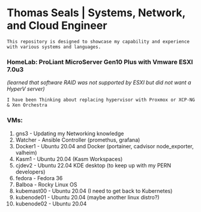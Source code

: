 # Thomas Seals | Systems, Network, and Cloud Engineer
```
This repository is designed to showcase my capability and experience with various systems and languages.
```
### HomeLab: ProLiant MicroServer Gen10 Plus with Vmware ESXI 7.0u3 
*(learned that software RAID was not supported by ESXI but did not want a HyperV server)*
```
I have been Thinking about replacing hypervisor with Proxmox or XCP-NG & Xen Orchestra
```


### VMs:
1. gns3 - Updating my Networking knowledge
1. Watcher - Ansible Controller (promethus, grafana)
1. Docker1 - Ubuntu 20.04 and Docker (portainer, cadvisor node_exporter, valheim)
1. Kasm1 - Ubuntu 20.04 (Kasm Workspaces)
1. cjdev2 - Ubuntu 22.04 KDE desktop (to keep up with my PERN developers)
1. fedora - Fedora 36 
2. Balboa - Rocky Linux OS
5. kubemast00 - Ubuntu 20.04  (I need to get back to Kubernetes)
6. kubenode01 - Ubuntu 20.04  (maybe another linux distro?)
7. kubenode02 - Ubuntu 20.04  

